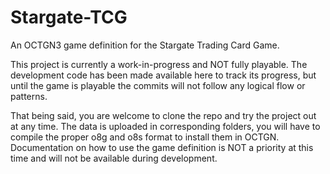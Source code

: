Stargate-TCG
============

An OCTGN3 game definition for the Stargate Trading Card Game.

This project is currently a work-in-progress and NOT fully playable.  The development code has been made available here to track its progress, but until the game is playable the commits will not follow any logical flow or patterns.

That being said, you are welcome to clone the repo and try the project out at any time.  The data is uploaded in corresponding folders, you will have to compile the proper o8g and o8s format to install them in OCTGN. Documentation on how to use the game definition is NOT a priority at this time and will not be available during development.